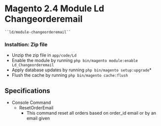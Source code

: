 # Magento 2.4 Module Ld Changeorderemail

    ``ld/module-changeorderemail``


### Instaltion: Zip file

 - Unzip the zip file in `app/code/Ld`
 - Enable the module by running `php bin/magento module:enable Ld_Changeorderemail`
 - Apply database updates by running `php bin/magento setup:upgrade`\*
 - Flush the cache by running `php bin/magento cache:flush`

## Specifications

 - Console Command
	- ResetOrderEmail
        - This command reset all orders based on order_id email or by an email given
